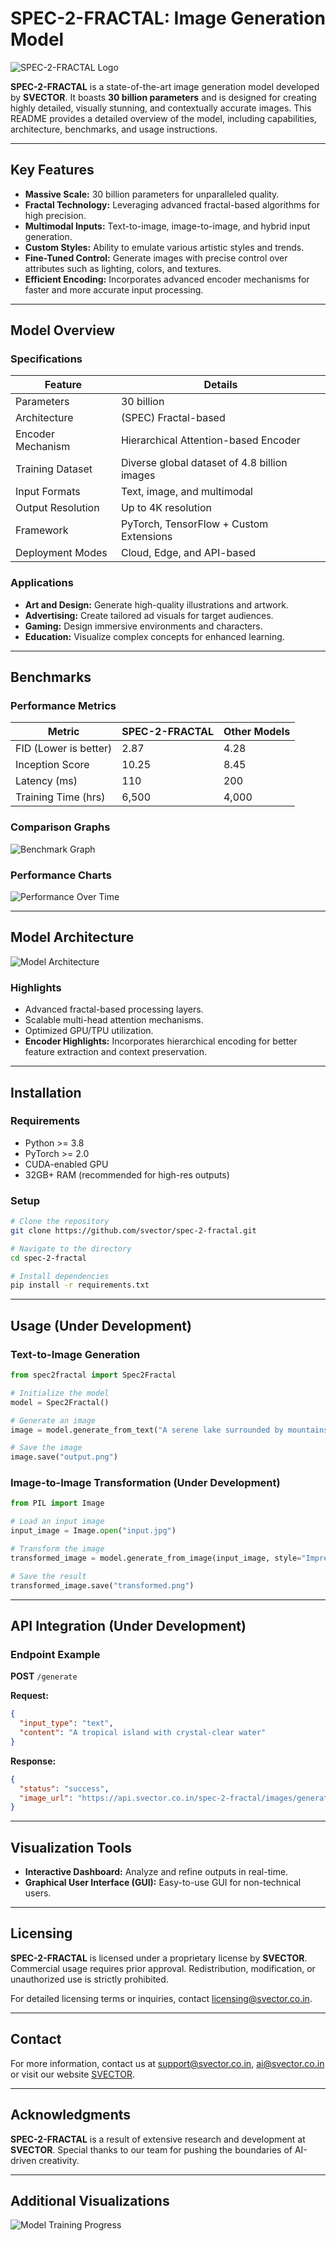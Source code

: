 # SPEC-2-FRACTAL: Image Generation Model

![SPEC-2-FRACTAL Logo](https://firebasestorage.googleapis.com/v0/b/svector-cloud.appspot.com/o/files%2FIMG_20240822_013010.jpg?alt=media&token=eab24630-062a-4c61-ba6f-ee8366997727)

**SPEC-2-FRACTAL** is a state-of-the-art image generation model developed by **SVECTOR**. It boasts **30 billion parameters** and is designed for creating highly detailed, visually stunning, and contextually accurate images. This README provides a detailed overview of the model, including capabilities, architecture, benchmarks, and usage instructions.

---

## Key Features

- **Massive Scale:** 30 billion parameters for unparalleled quality.
- **Fractal Technology:** Leveraging advanced fractal-based algorithms for high precision.
- **Multimodal Inputs:** Text-to-image, image-to-image, and hybrid input generation.
- **Custom Styles:** Ability to emulate various artistic styles and trends.
- **Fine-Tuned Control:** Generate images with precise control over attributes such as lighting, colors, and textures.
- **Efficient Encoding:** Incorporates advanced encoder mechanisms for faster and more accurate input processing.

---

## Model Overview

### Specifications
| **Feature**            | **Details**                |
|-------------------------|----------------------------|
| Parameters             | 30 billion                 |
| Architecture           | (SPEC) Fractal-based |
| Encoder Mechanism      | Hierarchical Attention-based Encoder |
| Training Dataset       | Diverse global dataset of 4.8 billion images |
| Input Formats          | Text, image, and multimodal |
| Output Resolution      | Up to 4K resolution        |
| Framework              | PyTorch, TensorFlow + Custom Extensions |
| Deployment Modes       | Cloud, Edge, and API-based |

### Applications
- **Art and Design:** Generate high-quality illustrations and artwork.
- **Advertising:** Create tailored ad visuals for target audiences.
- **Gaming:** Design immersive environments and characters.
- **Education:** Visualize complex concepts for enhanced learning.

---

## Benchmarks

### Performance Metrics
| **Metric**             | **SPEC-2-FRACTAL** | **Other Models**  |
|-------------------------|--------------------|-------------------|
| FID (Lower is better)  | 2.87              | 4.28              |
| Inception Score        | 10.25             | 8.45              |
| Latency (ms)           | 110               | 200               |
| Training Time (hrs)    | 6,500             | 4,000             |

### Comparison Graphs
![Benchmark Graph](https://github.com/user-attachments/assets/901f3502-54d3-44ca-a19a-f9780d164a03)

### Performance Charts
![Performance Over Time](https://github-production-user-asset-6210df.s3.amazonaws.com/132256541/393637515-04f0687a-cf34-4d0e-82de-a8eea3924f5c.png?X-Amz-Algorithm=AWS4-HMAC-SHA256&X-Amz-Credential=AKIAVCODYLSA53PQK4ZA%2F20241208%2Fus-east-1%2Fs3%2Faws4_request&X-Amz-Date=20241208T194111Z&X-Amz-Expires=300&X-Amz-Signature=8b0f535c1b47284e12a8a81964951b238bc2fa34f13a9ee8e39e3d30d74f4c32&X-Amz-SignedHeaders=host)

---

## Model Architecture

![Model Architecture](https://github.com/user-attachments/assets/a166c5a3-ef17-460f-9334-090cde86572d)

### Highlights
- Advanced fractal-based processing layers.
- Scalable multi-head attention mechanisms.
- Optimized GPU/TPU utilization.
- **Encoder Highlights:** Incorporates hierarchical encoding for better feature extraction and context preservation.

 
---

## Installation

### Requirements
- Python >= 3.8
- PyTorch >= 2.0
- CUDA-enabled GPU
- 32GB+ RAM (recommended for high-res outputs)

### Setup
```bash
# Clone the repository
git clone https://github.com/svector/spec-2-fractal.git

# Navigate to the directory
cd spec-2-fractal

# Install dependencies
pip install -r requirements.txt
```

---

## Usage (Under Development)

### Text-to-Image Generation
```python
from spec2fractal import Spec2Fractal

# Initialize the model
model = Spec2Fractal()

# Generate an image
image = model.generate_from_text("A serene lake surrounded by mountains during sunrise")

# Save the image
image.save("output.png")
```

### Image-to-Image Transformation (Under Development)
```python
from PIL import Image

# Load an input image
input_image = Image.open("input.jpg")

# Transform the image
transformed_image = model.generate_from_image(input_image, style="Impressionist")

# Save the result
transformed_image.save("transformed.png")
```

---

## API Integration (Under Development)

### Endpoint Example
**POST** `/generate`

**Request:** 
```json
{
  "input_type": "text",
  "content": "A tropical island with crystal-clear water"
}
```

**Response:**  
```json
{
  "status": "success",
  "image_url": "https://api.svector.co.in/spec-2-fractal/images/generated/12345.png"
}
```

---

## Visualization Tools

- **Interactive Dashboard:** Analyze and refine outputs in real-time.
- **Graphical User Interface (GUI):** Easy-to-use GUI for non-technical users.

---

## Licensing

**SPEC-2-FRACTAL** is licensed under a proprietary license by **SVECTOR**. Commercial usage requires prior approval. Redistribution, modification, or unauthorized use is strictly prohibited.

For detailed licensing terms or inquiries, contact [licensing@svector.co.in](mailto:licensing@svector.co.in).

---

## Contact

For more information, contact us at [support@svector.co.in](mailto:support@svector.co.in), [ai@svector.co.in](mailto:ai@svector.co.in)  or visit our website [SVECTOR](https://www.svector.co.in).

---

## Acknowledgments

**SPEC-2-FRACTAL** is a result of extensive research and development at **SVECTOR**. Special thanks to our team for pushing the boundaries of AI-driven creativity.

---

## Additional Visualizations

![Model Training Progress](https://github.com/user-attachments/assets/a26dc352-1a84-4ffb-85b5-7ca3010666f6)
